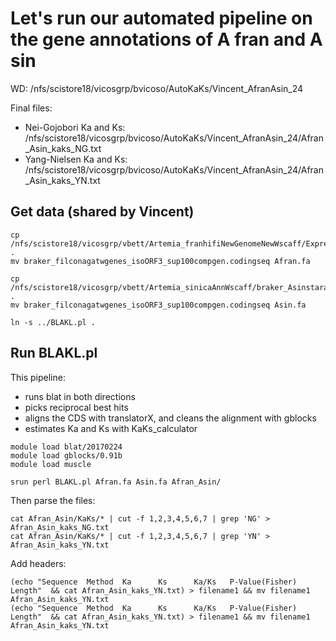 # Let's run our automated pipeline on the gene annotations of A fran and A sin

WD: /nfs/scistore18/vicosgrp/bvicoso/AutoKaKs/Vincent_AfranAsin_24

Final files:
* Nei-Gojobori Ka and Ks: /nfs/scistore18/vicosgrp/bvicoso/AutoKaKs/Vincent_AfranAsin_24/Afran_Asin_kaks_NG.txt
* Yang-Nielsen Ka and Ks: /nfs/scistore18/vicosgrp/bvicoso/AutoKaKs/Vincent_AfranAsin_24/Afran_Asin_kaks_YN.txt

## Get data (shared by Vincent)

```
cp /nfs/scistore18/vicosgrp/vbett/Artemia_franhifiNewGenomeNewWscaff/Expression/braker_filconagatwgenes_isoORF3_sup100compgen.codingseq . 
mv braker_filconagatwgenes_isoORF3_sup100compgen.codingseq Afran.fa

cp /nfs/scistore18/vicosgrp/vbett/Artemia_sinicaAnnWscaff/braker_Asinstaralignrnd2/braker_filconagatwgenes_isoORF3_sup100compgen.codingseq .
mv braker_filconagatwgenes_isoORF3_sup100compgen.codingseq Asin.fa

ln -s ../BLAKL.pl .
```

## Run BLAKL.pl

This pipeline:
* runs blat in both directions
* picks reciprocal best hits
* aligns the CDS with translatorX, and cleans the alignment with gblocks
* estimates Ka and Ks with KaKs_calculator


```
module load blat/20170224
module load gblocks/0.91b
module load muscle

srun perl BLAKL.pl Afran.fa Asin.fa Afran_Asin/
```

Then parse the files:

```
cat Afran_Asin/KaKs/* | cut -f 1,2,3,4,5,6,7 | grep 'NG' > Afran_Asin_kaks_NG.txt
cat Afran_Asin/KaKs/* | cut -f 1,2,3,4,5,6,7 | grep 'YN' > Afran_Asin_kaks_YN.txt
```

Add headers:

```
(echo "Sequence  Method  Ka      Ks      Ka/Ks   P-Value(Fisher) Length"  && cat Afran_Asin_kaks_YN.txt) > filename1 && mv filename1 Afran_Asin_kaks_YN.txt
(echo "Sequence  Method  Ka      Ks      Ka/Ks   P-Value(Fisher) Length"  && cat Afran_Asin_kaks_YN.txt) > filename1 && mv filename1 Afran_Asin_kaks_YN.txt
```